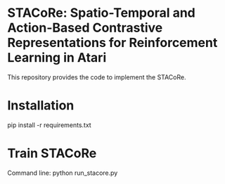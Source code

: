 # STACoRe: Spatio-Temporal and Action-Based Contrastive Representations for Reinforcement Learning in Atari
This repository provides the code to implement the STACoRe.
# Installation
pip install -r requirements.txt
# Train STACoRe
Command line: python run_stacore.py

